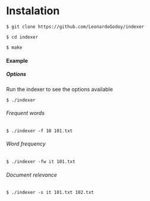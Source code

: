 
# Instalation

```shell
$ git clone https://github.com/LeonardoGodoy/indexer
```

```shell
$ cd indexer
```

```shell
$ make
```

#### Example
##### Options
Run the indexer to see the options available

```shell
$ ./indexer
```

###### Frequent words

```shell
$ ./indexer -f 10 101.txt
```

###### Word frequency

```shell
$ ./indexer -fw it 101.txt
```

###### Document relevance

```shell
$ ./indexer -s it 101.txt 102.txt
```
